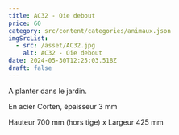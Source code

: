 ```yaml
---
title: AC32 - Oie debout
price: 60
category: src/content/categories/animaux.json
imgSrcList:
  - src: /asset/AC32.jpg
    alt: AC32 - Oie debout
date: 2024-05-30T12:25:03.518Z
draft: false
---
```


A planter dans le jardin. 

En acier Corten, épaisseur 3 mm

Hauteur 700 mm (hors tige) x Largeur 425 mm
